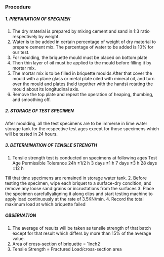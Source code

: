 ### Procedure
##### 1. PREPARATION OF SPECIMEN
1. 	The dry material is prepared by mixing cement and sand in 1:3 ratio respectively by weight. 
2.	Water is to be added in certain percentage of weight of dry material to prepare cement mix. The percentage of water to be added is 10% for our test.
3.	For moulding, the briquette mould must be placed on bottom plate
4.	Then thin layer of oil must be applied to the mould before filling it by mortar mix.
5.	The mortar mix is to be filled in briquette moulds.After that cover the mould with a plane glass or metal plate oiled with mineral oil, and turn over the mould and plates (held together with the hands) rotating the mould about its longitudinal axis. 
6.	Remove the top plate and repeat the operation of heaping, thumbing, and smoothing off.

##### 2. STORAGE OF TEST SPECIMEN
After moulding, all the test specimens are to be immerse in lime water storage tank for the respective test ages except for those specimens which will be tested in 24 hours.

##### 3. DETERMINATION OF TENSILE STRENGTH
1.	Tensile strength test is conducted on specimens at following ages
Test Age	Permissible Tolerance
  24h	          ±1/2 h
3 days	            ±1 h
7 days	            ±3 h
28 days        	   ±12 h

Till that time specimens are remained in storage water tank.
2.	Before testing the specimen, wipe each briquet to a surface-dry condition, and remove any loose sand grains or incrustations from the surfaces
3.	Place the specimen carefullyaligning  it along clips and start testing machine to apply load continuously at the rate of 3.5KN/min.
4.	Record the total maximum load at which briquette failed

##### OBSERVATION
1. 	The average of results will be taken as tensile strength of that batch except for that result which differs by more than 15% of the average value.
2. 	Area of cross-section of briquette = 1inch2
3. 	Tensile Strength = Fractured Load/cross-section area